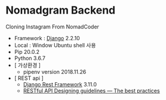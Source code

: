 # Nomadgram Backend

Cloning Instagram From NomadCoder

- Framework : <a href="https://docs.djangoproject.com/en/2.2/">Django</a> 2.2.10
- Local : Window Ubuntu shell 사용
- Pip 20.0.2
- Python 3.6.7
- [ 가상환경 ] 
    - pipenv version 2018.11.26 
- [ REST api ] 
    - <a href="https://www.django-rest-framework.org/">Django Rest Framework</a> 3.11.0
    - <a href="https://hackernoon.com/restful-api-designing-guidelines-the-best-practices-60e1d954e7c9">RESTful API Designing guidelines — The best practices</a>

